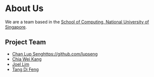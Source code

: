 # About Us
We are a team based in the [School of Computing, National University of Singapore](http://www.comp.nus.edu.sg/).

## Project Team
* [Chan Lup Seng]()https://github.com/lupseng
* [Chia Wei Kang](https://github.com/weikangchia)
* [Joel Lim](https://github.com/aljorhythm)
* [Tang Di Feng](https://github.com/e0011840)

